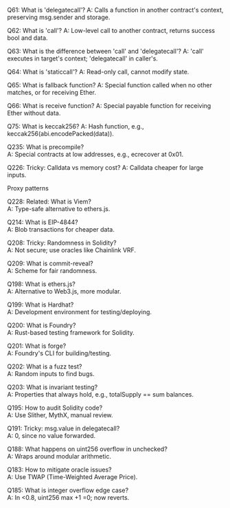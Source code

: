 Q61: What is 'delegatecall'?
A: Calls a function in another contract's context, preserving msg.sender and storage.

Q62: What is 'call'?
A: Low-level call to another contract, returns success bool and data.

Q63: What is the difference between 'call' and 'delegatecall'?
A: 'call' executes in target's context; 'delegatecall' in caller's.

Q64: What is 'staticcall'?
A: Read-only call, cannot modify state.

Q65: What is fallback function?
A: Special function called when no other matches, or for receiving Ether.

Q66: What is receive function?
A: Special payable function for receiving Ether without data.

Q75: What is keccak256?
A: Hash function, e.g., keccak256(abi.encodePacked(data)).

Q235: What is precompile?  
A: Special contracts at low addresses, e.g., ecrecover at 0x01.


Q226: Tricky: Calldata vs memory cost?
A: Calldata cheaper for large inputs.


Proxy patterns


Q228: Related: What is Viem?  
A: Type-safe alternative to ethers.js.

Q214: What is EIP-4844?  
A: Blob transactions for cheaper data.

Q208: Tricky: Randomness in Solidity?  
A: Not secure; use oracles like Chainlink VRF.

Q209: What is commit-reveal?  
A: Scheme for fair randomness.


Q198: What is ethers.js?  
A: Alternative to Web3.js, more modular.

Q199: What is Hardhat?  
A: Development environment for testing/deploying.

Q200: What is Foundry?  
A: Rust-based testing framework for Solidity.

Q201: What is forge?  
A: Foundry's CLI for building/testing.

Q202: What is a fuzz test?  
A: Random inputs to find bugs.

Q203: What is invariant testing?  
A: Properties that always hold, e.g., totalSupply == sum balances.

Q195: How to audit Solidity code?  
A: Use Slither, MythX, manual review.

Q191: Tricky: msg.value in delegatecall?  
A: 0, since no value forwarded.

Q188: What happens on uint256 overflow in unchecked?  
A: Wraps around modular arithmetic.


Q183: How to mitigate oracle issues?  
A: Use TWAP (Time-Weighted Average Price).


Q185: What is integer overflow edge case?  
A: In <0.8, uint256 max +1 =0; now reverts.